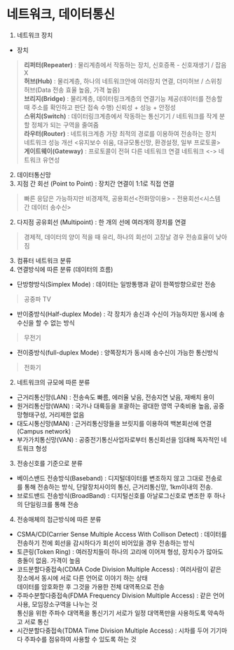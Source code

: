 # 네트워크, 데이터통신

1. 네트워크 장치
  * 장치
> **리퍼터(Repeater)** : 물리계층에서 작동하는 장치, 신호증폭 - 신호재생기 / 잡음 X  
**허브(Hub)** : 물리계층, 하나의 네트워크안에 여러장치 연결, 더미허브 / 스위칭허브(Data 전송 효율 높음, 가격 높음)  
**브리지(Bridge)** : 물리계층, 데이터링크계층의 연결기능 제공(데이터를 전송할 때 주소를 확인하고 판단 접속 수행) 신뢰성 + 성능 + 안정성  
**스위치(Switch)** : 데이터링크계층에서 작동하는 통신기기 / 네트워크를 작게 분할 정체가 되는 구역을 줄여줌  
**라우터(Router)** : 네트워크계층 가장 최적의 경로를 이용하여 전송하는 장치  
네트워크 성능 개선 <유지보수 쉬움, 대규모통신망, 환경설정, 일부 프로토콜>  
**게이트웨이(Gateway)** : 프로토콜이 전혀 다른 네트워크 연결 네트워크 <-> 네트워크 유연성

2. 데이터통신망
  1. 지점 간 회선 (Point to Point) : 장치간 연결이 1:1로 직접 연결 
> 빠른 응답은 가능하지만 비경제적, 공용회선<전화망이용> - 전용회선<시스템 간 데이터 송수신>

  2. 다지점 공유회선 (Multipoint) : 한 개의 선에 여러개의 장치를 연결
> 경제적, 데이터의 양이 적을 때 유리, 하나의 회선이 고장날 경우 전송효율이 낮아짐

3. 컴퓨터 네트워크 분류
  1. 연결방식에 따른 분류 (데이터의 흐름)
   + 단방향방식(Simplex Mode) : 데이터는 일방통행과 같이 한쪽방향으로만 전송
> 공중파 TV

   + 반이중방식(Half-duplex Mode) : 각 장치가 송신과 수신이 가능하지만 동시에 송수신을 할 수 없는 방식
> 무전기

   + 전이중방식(full-duplex Mode) : 양쪽장치가 동시에 송수신이 가능한 통신방식
> 전화기

  2. 네트워크의 규모에 따른 분류
   + 근거리통신망(LAN) : 전송속도 빠름, 에러율 낮음, 전송지연 낮음, 재배치 용이
   + 원거리통신망(WAN) : 국가나 대륙등을 포괄하는 광대한 영역 구축비용 높음, 공중망형태구성, 거리제한 없음
   + 대도시통신망(MAN) : 근거리통신망들을 브릿지를 이용하여 백본회선에 연결 (Campus network)
   + 부가가치통신망(VAN) : 공중전기통신사업자로부터 통신회선을 임대해 독자적인 네트워크 형성

  3. 전송신호를 기준으로 분류
   + 베이스밴드 전송방식(Baseband) : 디지털데이터를 변조하지 않고 그대로 전송로를 통해 전송하는 방식, 단말장치사이의 통신, 근거리통신망, 1km이내의 전송.
   + 브로드밴드 전송방식(BroadBand) : 디지털신호를 아날로그신호로 변조한 후 하나의 단일링크를 통해 전송

  4. 전송매체의 접근방식에 따른 분류
   + CSMA/CD(Carrier Sense Multiple Access With Collison Detect) : 데이터를 전송하기 전에 회선을 감시하다가 회선이 비어있을 경우 전송하는 방식
   + 토큰링(Token Ring) : 여러장치들이 하나의 고리에 이어져 형성, 장치수가 많아도 충돌이 없음. 가격이 높음 
   + 코드분할다중접속(CDMA Code Division Multiple Access) : 여러사람이 같은 장소에서 동시에 서로 다른 언어로 이야기 하는 상태  
데이터를 암호화한 후 그것을 가용한 전체 대역폭으로 전송
   + 주파수분할다중접속(FDMA Frequency Division Multiple Access) : 같은 언어사용, 모임장소구역을 나누는 것  
통신을 위한 주파수 대역폭을 통신기기 서로가 일정 대역폭만을 사용하도록 약속하고 서로 통신 
   + 시간분할다중접속(TDMA Time Division Multiple Access) : 시차를 두어 기기마다 주파수를 점유하여 사용할 수 있도록 하는 것  
